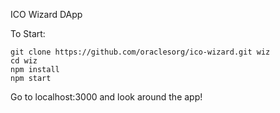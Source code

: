
ICO Wizard DApp

To Start:

```
git clone https://github.com/oraclesorg/ico-wizard.git wiz
cd wiz
npm install
npm start
```

Go to localhost:3000 and look around the app!
